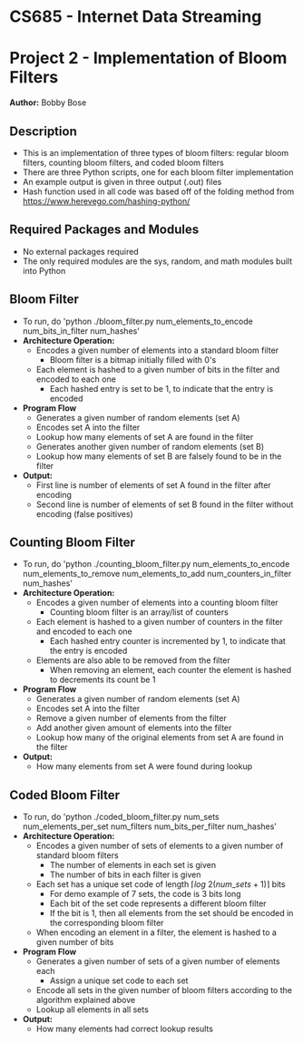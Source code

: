 # CS685 - Internet Data Streaming 
# Project 2 - Implementation of Bloom Filters
**Author:** Bobby Bose

## Description
- This is an implementation of three types of bloom filters: regular bloom filters, counting bloom filters, and coded bloom filters
- There are three Python scripts, one for each bloom filter implementation
- An example output is given in three output (.out) files
- Hash function used in all code was based off of the folding method from https://www.herevego.com/hashing-python/

## Required Packages and Modules
- No external packages required 
- The only required modules are the sys, random, and math modules built into Python

## Bloom Filter
- To run, do 'python ./bloom_filter.py num_elements_to_encode num_bits_in_filter num_hashes'
- **Architecture Operation:**
    - Encodes a given number of elements into a standard bloom filter
        - Bloom filter is a bitmap initially filled with 0's
    - Each element is hashed to a given number of bits in the filter and encoded to each one
        - Each hashed entry is set to be 1, to indicate that the entry is encoded
- **Program Flow**
    - Generates a given number of random elements (set A)
    - Encodes set A into the filter
    - Lookup how many elements of set A are found in the filter
    - Generates another given number of random elements (set B)
    - Lookup how many elements of set B are falsely found to be in the filter
- **Output:**
    - First line is number of elements of set A found in the filter after encoding
    - Second line is number of elements of set B found in the filter without encoding (false positives)

## Counting Bloom Filter
- To run, do 'python ./counting_bloom_filter.py num_elements_to_encode num_elements_to_remove num_elements_to_add num_counters_in_filter num_hashes'
- **Architecture Operation:**
    - Encodes a given number of elements into a counting bloom filter
        - Counting bloom filter is an array/list of counters
    - Each element is hashed to a given number of counters in the filter and encoded to each one
        - Each hashed entry counter is incremented by 1, to indicate that the entry is encoded
    - Elements are also able to be removed from the filter
        - When removing an element, each counter the element is hashed to decrements its count be 1
- **Program Flow**
    - Generates a given number of random elements (set A)
    - Encodes set A into the filter
    - Remove a given number of elements from the filter
    - Add another given amount of elements into the filter
    - Lookup how many of the original elements from set A are found in the filter
- **Output:**
    - How many elements from set A were found during lookup


## Coded Bloom Filter
- To run, do 'python ./coded_bloom_filter.py num_sets num_elements_per_set num_filters num_bits_per_filter num_hashes'
- **Architecture Operation:**
    - Encodes a given number of sets of elements to a given number of standard bloom filters
        - The number of elements in each set is given
        - The number of bits in each filter is given
    - Each set has a unique set code of length $\lceil log~2(num\_sets+1)\rceil$ bits
        - For demo example of 7 sets, the code is 3 bits long
        - Each bit of the set code represents a different bloom filter
        - If the bit is 1, then all elements from the set should be encoded in the corresponding bloom filter
    - When encoding an element in a filter, the element is hashed to a given number of bits
- **Program Flow**
    - Generates a given number of sets of a given number of elements each
        - Assign a unique set code to each set
    - Encode all sets in the given number of bloom filters according to the algorithm explained above
    - Lookup all elements in all sets
- **Output:**
    - How many elements had correct lookup results

